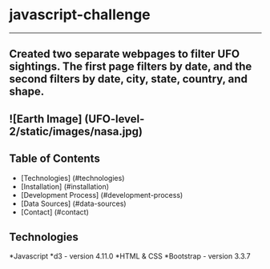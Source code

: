 # javascript-challenge
---
Created two separate webpages to filter UFO sightings. The first page filters by date, and the second filters by date, city, state, country, and shape. 
---
![Earth Image] (UFO-level-2/static/images/nasa.jpg)
---
## Table of Contents
* [Technologies] (#technologies)
* [Installation] (#installation)
* [Development Process] (#development-process)
* [Data Sources] (#data-sources)
* [Contact] (#contact)

## Technologies
*Javascript
    *d3 - version 4.11.0
*HTML & CSS
    *Bootstrap - version 3.3.7
